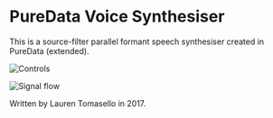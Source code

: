 PureData Voice Synthesiser
==========================

This is a source-filter parallel formant speech synthesiser created in PureData (extended).

![Controls](https://raw.github.com/laurenkt/voice-synthesiser/master/report/assets/controller.png)

![Signal flow](https://raw.github.com/laurenkt/voice-synthesiser/master/report/assets/top_level.png)

Written by Lauren Tomasello in 2017.

